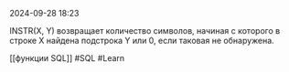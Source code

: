  2024-09-28 18:23

INSTR(X, Y) возвращает количество символов, начиная с которого в строке X найдена подстрока Y или 0, если таковая не обнаружена.

[[функции SQL]]
#SQL 
#Learn